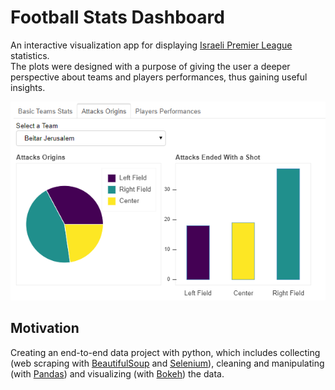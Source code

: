 # Football Stats Dashboard

An interactive visualization app for displaying [Israeli Premier League](https://www.football.co.il/en/) statistics.  
The plots were designed with a purpose of giving the user a deeper perspective about teams and players performances, thus gaining useful insights.

![alt text](https://github.com/uriMen/ipl-stats-app/blob/master/examples/app_example.png)

## Motivation

Creating an end-to-end data project with python, which includes collecting (web scraping with [BeautifulSoup](https://www.crummy.com/software/BeautifulSoup/bs4/doc/) and [Selenium](https://selenium-python.readthedocs.io/)), cleaning and manipulating (with [Pandas](https://pandas.pydata.org/pandas-docs/stable/)) and visualizing (with [Bokeh](https://docs.bokeh.org/en/latest/)) the data.

